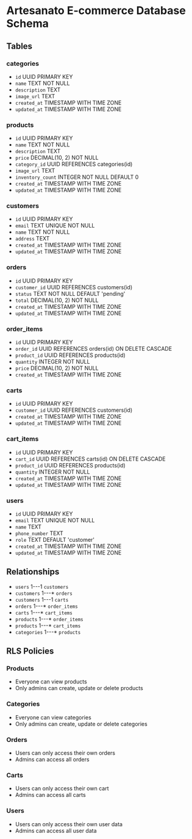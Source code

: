 # Artesanato E-commerce Database Schema

## Tables

### categories
- `id` UUID PRIMARY KEY
- `name` TEXT NOT NULL
- `description` TEXT
- `image_url` TEXT
- `created_at` TIMESTAMP WITH TIME ZONE 
- `updated_at` TIMESTAMP WITH TIME ZONE

### products
- `id` UUID PRIMARY KEY
- `name` TEXT NOT NULL
- `description` TEXT
- `price` DECIMAL(10, 2) NOT NULL
- `category_id` UUID REFERENCES categories(id)
- `image_url` TEXT
- `inventory_count` INTEGER NOT NULL DEFAULT 0
- `created_at` TIMESTAMP WITH TIME ZONE
- `updated_at` TIMESTAMP WITH TIME ZONE

### customers
- `id` UUID PRIMARY KEY
- `email` TEXT UNIQUE NOT NULL
- `name` TEXT NOT NULL
- `address` TEXT
- `created_at` TIMESTAMP WITH TIME ZONE
- `updated_at` TIMESTAMP WITH TIME ZONE

### orders
- `id` UUID PRIMARY KEY
- `customer_id` UUID REFERENCES customers(id)
- `status` TEXT NOT NULL DEFAULT 'pending'
- `total` DECIMAL(10, 2) NOT NULL
- `created_at` TIMESTAMP WITH TIME ZONE
- `updated_at` TIMESTAMP WITH TIME ZONE

### order_items
- `id` UUID PRIMARY KEY
- `order_id` UUID REFERENCES orders(id) ON DELETE CASCADE
- `product_id` UUID REFERENCES products(id)
- `quantity` INTEGER NOT NULL
- `price` DECIMAL(10, 2) NOT NULL
- `created_at` TIMESTAMP WITH TIME ZONE

### carts
- `id` UUID PRIMARY KEY
- `customer_id` UUID REFERENCES customers(id)
- `created_at` TIMESTAMP WITH TIME ZONE
- `updated_at` TIMESTAMP WITH TIME ZONE

### cart_items
- `id` UUID PRIMARY KEY
- `cart_id` UUID REFERENCES carts(id) ON DELETE CASCADE
- `product_id` UUID REFERENCES products(id)
- `quantity` INTEGER NOT NULL
- `created_at` TIMESTAMP WITH TIME ZONE
- `updated_at` TIMESTAMP WITH TIME ZONE

### users
- `id` UUID PRIMARY KEY
- `email` TEXT UNIQUE NOT NULL
- `name` TEXT
- `phone_number` TEXT
- `role` TEXT DEFAULT 'customer'
- `created_at` TIMESTAMP WITH TIME ZONE
- `updated_at` TIMESTAMP WITH TIME ZONE

## Relationships
- `users` 1---1 `customers`
- `customers` 1---* `orders`
- `customers` 1---1 `carts`
- `orders` 1---* `order_items`
- `carts` 1---* `cart_items`
- `products` 1---* `order_items`
- `products` 1---* `cart_items`
- `categories` 1---* `products`

## RLS Policies

### Products
- Everyone can view products
- Only admins can create, update or delete products

### Categories
- Everyone can view categories
- Only admins can create, update or delete categories

### Orders
- Users can only access their own orders
- Admins can access all orders

### Carts
- Users can only access their own cart
- Admins can access all carts

### Users
- Users can only access their own user data
- Admins can access all user data